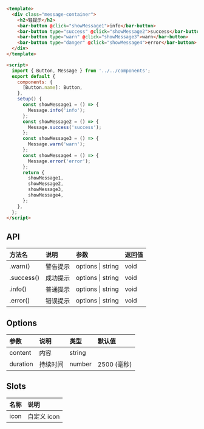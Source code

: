 ```html
<template>
  <div class="message-container">
    <h2>轻提示</h2>
    <bar-button @click="showMessage1">info</bar-button>
    <bar-button type="success" @click="showMessage2">success</bar-button>
    <bar-button type="warn" @click="showMessage3">warn</bar-button>
    <bar-button type="danger" @click="showMessage4">error</bar-button>
  </div>
</template>

<script>
  import { Button, Message } from '../../components';
  export default {
    components: {
      [Button.name]: Button,
    },
    setup() {
      const showMessage1 = () => {
        Message.info('info');
      };
      const showMessage2 = () => {
        Message.success('success');
      };
      const showMessage3 = () => {
        Message.warn('warn');
      };
      const showMessage4 = () => {
        Message.error('error');
      };
      return {
        showMessage1,
        showMessage2,
        showMessage3,
        showMessage4,
      };
    },
  };
</script>
```

## API

| 方法名     | 说明     | 参数              | 返回值 |
| :--------- | :------- | :---------------- | :----- |
| .warn()    | 警告提示 | options \| string | void   |
| .success() | 成功提示 | options \| string | void   |
| .info()    | 普通提示 | options \| string | void   |
| .error()   | 错误提示 | options \| string | void   |

## Options

| 参数     | 说明     | 类型   | 默认值      |
| :------- | :------- | :----- | :---------- |
| content  | 内容     | string |             |
| duration | 持续时间 | number | 2500 (毫秒) |

## Slots

| 名称 | 说明        |
| :--- | :---------- |
| icon | 自定义 icon |
